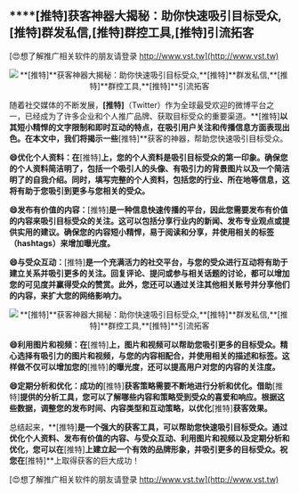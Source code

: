 ## ****[推特]**获客神器大揭秘：助你快速吸引目标受众,**[推特]**群发私信,**[推特]**群控工具,**[推特]**引流拓客**

[😍想了解推广相关软件的朋友请登录 http://www.vst.tw](http://www.vst.tw)

 <center><img src="https://vst.tw/MP4/tuiguang/png/1.png" alt="**[推特]**获客神器大揭秘：助你快速吸引目标受众,**[推特]**群发私信,**[推特]**群控工具,**[推特]**引流拓客"></center>

随着社交媒体的不断发展，**[推特]**（Twitter）作为全球最受欢迎的微博平台之一，已经成为了许多企业和个人推广品牌、获取目标受众的重要渠道。**[推特]**以其短小精悍的文字限制和即时互动的特点，在吸引用户关注和传播信息方面表现出色。在本文中，我们将揭示一些**[推特]**获客的神器，帮助您快速吸引目标受众。

**😄优化个人资料：在**[推特]**上，您的个人资料是吸引目标受众的第一印象。确保您的个人资料简洁明了，包括一个吸引人的头像、有吸引力的背景图片以及一个简洁明了的自我介绍。同时，填写完整的个人资料，包括您的行业、所在地等信息，这将有助于您吸引到更多与您相关的受众。**

**😄发布有价值的内容：**[推特]**是一种信息快速传播的平台，因此您需要发布有价值的内容来吸引目标受众的关注。这可以包括分享行业内的新闻、发布专业观点或提供实用的建议。确保您的内容短小精悍，易于阅读和分享，并使用相关的标签（hashtags）来增加曝光度。**

**😄与受众互动：**[推特]**是一个充满活力的社交平台，与您的受众进行互动将有助于建立关系并吸引更多的关注。回复评论、提问或参与相关话题的讨论，都可以增加您的可见度并赢得受众的赞赏。此外，您还可以通过关注其他相关账号并分享他们的内容，来扩大您的网络影响力。**

 <center><img src="https://vst.tw/MP4/tuiguang/png/0.png" alt="**[推特]**获客神器大揭秘：助你快速吸引目标受众,**[推特]**群发私信,**[推特]**群控工具,**[推特]**引流拓客"></center>

**😄利用图片和视频：在**[推特]**上，图片和视频可以帮助您吸引更多的目标受众。精心选择有吸引力的图片和视频，与您的内容相配合，并使用相关的描述和标签。这样做不仅可以增加您的**[推特]**的曝光度，还可以提高用户对您的内容的关注度。**

**😄定期分析和优化：成功的**[推特]**获客策略需要不断地进行分析和优化。借助**[推特]**提供的分析工具，您可以了解哪些内容和策略受到受众的喜爱和响应。根据这些数据，调整您的发布时间、内容类型和互动策略，以优化**[推特]**获客效果。**

总结起来，**[推特]**是一个强大的获客工具，可以帮助您快速吸引目标受众。通过优化个人资料、发布有价值的内容、与受众互动、利用图片和视频以及定期分析和优化，您可以在**[推特]**上建立起一个有效的品牌形象，并吸引更多的目标受众。祝您在**[推特]**上取得获客的巨大成功！

[😍想了解推广相关软件的朋友请登录 http://www.vst.tw](http://www.vst.tw)



